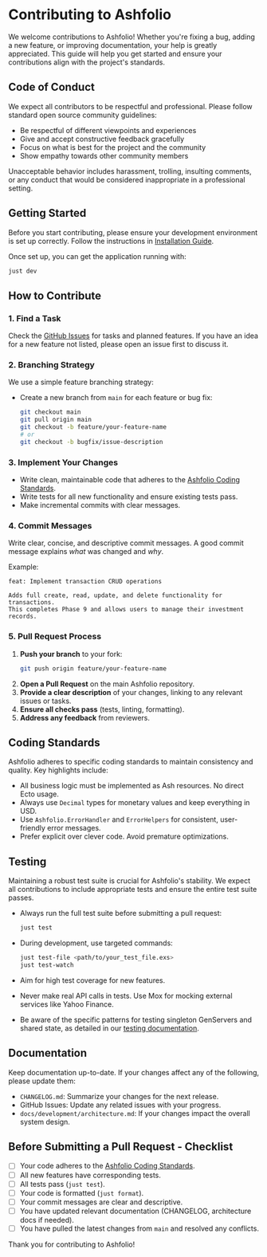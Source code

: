 # Contributing to Ashfolio

We welcome contributions to Ashfolio! Whether you're fixing a bug, adding a new feature, or improving documentation, your help is greatly appreciated. This guide will help you get started and ensure your contributions align with the project's standards.

## Code of Conduct

We expect all contributors to be respectful and professional. Please follow standard open source community guidelines:

- Be respectful of different viewpoints and experiences
- Give and accept constructive feedback gracefully
- Focus on what is best for the project and the community
- Show empathy towards other community members

Unacceptable behavior includes harassment, trolling, insulting comments, or any conduct that would be considered inappropriate in a professional setting.

## Getting Started

Before you start contributing, please ensure your development environment is set up correctly. Follow the instructions in [Installation Guide](docs/getting-started/installation.md).

Once set up, you can get the application running with:

```bash
just dev
```

## How to Contribute

### 1. Find a Task

Check the [GitHub Issues](https://github.com/mdstaff/ashfolio/issues) for tasks and planned features. If you have an idea for a new feature not listed, please open an issue first to discuss it.

### 2. Branching Strategy

We use a simple feature branching strategy:

- Create a new branch from `main` for each feature or bug fix:
  ```bash
  git checkout main
  git pull origin main
  git checkout -b feature/your-feature-name
  # or
  git checkout -b bugfix/issue-description
  ```

### 3. Implement Your Changes

- Write clean, maintainable code that adheres to the [Ashfolio Coding Standards](#coding-standards).
- Write tests for all new functionality and ensure existing tests pass.
- Make incremental commits with clear messages.

### 4. Commit Messages

Write clear, concise, and descriptive commit messages. A good commit message explains _what_ was changed and _why_.

Example:

```
feat: Implement transaction CRUD operations

Adds full create, read, update, and delete functionality for transactions.
This completes Phase 9 and allows users to manage their investment records.
```

### 5. Pull Request Process

1.  **Push your branch** to your fork:
    ```bash
    git push origin feature/your-feature-name
    ```
2.  **Open a Pull Request** on the main Ashfolio repository.
3.  **Provide a clear description** of your changes, linking to any relevant issues or tasks.
4.  **Ensure all checks pass** (tests, linting, formatting).
5.  **Address any feedback** from reviewers.

## Coding Standards

Ashfolio adheres to specific coding standards to maintain consistency and quality. Key highlights include:

- All business logic must be implemented as Ash resources. No direct Ecto usage.
- Always use `Decimal` types for monetary values and keep everything in USD.
- Use `Ashfolio.ErrorHandler` and `ErrorHelpers` for consistent, user-friendly error messages.
- Prefer explicit over clever code. Avoid premature optimizations.

## Testing

Maintaining a robust test suite is crucial for Ashfolio's stability. We expect all contributions to include appropriate tests and ensure the entire test suite passes.

- Always run the full test suite before submitting a pull request:


    ```bash
    just test
    ```

- During development, use targeted commands:


    ```bash
    just test-file <path/to/your_test_file.exs>
    just test-watch
    ```

- Aim for high test coverage for new features.
- Never make real API calls in tests. Use Mox for mocking external services like Yahoo Finance.
- Be aware of the specific patterns for testing singleton GenServers and shared state, as detailed in our [testing documentation](docs/testing/).

## Documentation

Keep documentation up-to-date. If your changes affect any of the following, please update them:

- `CHANGELOG.md`: Summarize your changes for the next release.
- GitHub Issues: Update any related issues with your progress.
- `docs/development/architecture.md`: If your changes impact the overall system design.

## Before Submitting a Pull Request - Checklist

- [ ] Your code adheres to the [Ashfolio Coding Standards](#coding-standards).
- [ ] All new features have corresponding tests.
- [ ] All tests pass (`just test`).
- [ ] Your code is formatted (`just format`).
- [ ] Your commit messages are clear and descriptive.
- [ ] You have updated relevant documentation (CHANGELOG, architecture docs if needed).
- [ ] You have pulled the latest changes from `main` and resolved any conflicts.

Thank you for contributing to Ashfolio!
